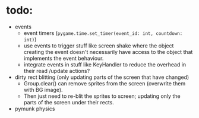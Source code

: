 # todo: 
- events
  - event timers (`pygame.time.set_timer(event_id: int, countdown: int)`)
  - use events to trigger stuff like screen shake where the object creating the event doesn't necessarily have access to the object that implements the event behaviour.
  - integrate events in stuff like KeyHandler to reduce the overhead in their read /update actions?
- dirty rect blitting (only updating parts of the screen that have changed) 
  - Group.clear() can remove sprites from the screen (overwrite them with BG image). 
  - Then just need to re-blit the sprites to screen; updating only the parts of the screen under their rects.
- pymunk physics
